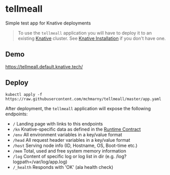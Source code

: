 # tellmeall

Simple test app for Knative deployments

> To use the `tellmeall` application you will have to deploy it to an existing [Knative](https://github.com/knative) cluster. See [Knative Installation](https://github.com/knative/docs/tree/master/install) if you don't have one.

## Demo

https://tellmeall.default.knative.tech/

## Deploy

```shell
kubectl apply -f https://raw.githubusercontent.com/mchmarny/tellmeall/master/app.yaml
```

After deployment, the `tellmeall` application will expose the following endpoints:

* `/` Landing page with links to this endpoints
* `/kn` Knative-specific data as defined in the [Runtime Contract](https://github.com/knative/serving/blob/master/docs/runtime-contract.md)
* `/env` All environment variables in a key/value format
* `/head` All request header variables in a key/value format
* `/host` Serving node info (ID, Hostname, OS, Boot-time etc.)
* `/mem` Total, used and free system memory information
* `/log` Content of specific log or log list in dir (e.g. /log?logpath=/var/log/app.log)
* `/_health` Responds with 'OK' (ala health check)



